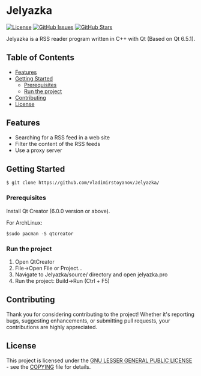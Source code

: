 # Jelyazka

[![License](https://img.shields.io/badge/license-LGPL-blue.svg)](https://github.com/vladimirstoyanov/Jelyazka/blob/master/COPYING)
[![GitHub Issues](https://img.shields.io/github/issues/vladimirstoyanov/Jelyazka)](https://github.com/vladimirstoyanov/Jelyazka/issues)
[![GitHub Stars](https://img.shields.io/github/stars/vladimirstoyanov/Jelyazka)](https://github.com/vladimirstoyanov/Jelyazka/stargazers)

Jelyazka is a RSS reader program written in C++ with Qt (Based on Qt 6.5.1).

## Table of Contents

- [Features](#features)
- [Getting Started](#getting-started)
  - [Prerequisites](#prerequisites)
  - [Run the project](#run-the-project)
- [Contributing](#contributing)
- [License](#license)

## Features

- Searching for a RSS feed in a web site
- Filter the content of the RSS feeds
- Use a proxy server

## Getting Started

`$ git clone https://github.com/vladimirstoyanov/Jelyazka/`

### Prerequisites

Install Qt Creator (6.0.0 version or above).

For ArchLinux:

`$sudo pacman -S qtcreator`

### Run the project
1. Open QtCreator
2. File->Open File or Project...
3. Navigate to Jelyazka/source/ directory and open jelyazka.pro
4. Run the project: Build->Run (Ctrl + F5)

## Contributing

Thank you for considering contributing to the project! Whether it's reporting bugs, suggesting enhancements, or submitting pull requests, your contributions are highly appreciated.

## License
This project is licensed under the [GNU LESSER GENERAL PUBLIC LICENSE](COPYING) - see the [COPYING](COPYING) file for details.




